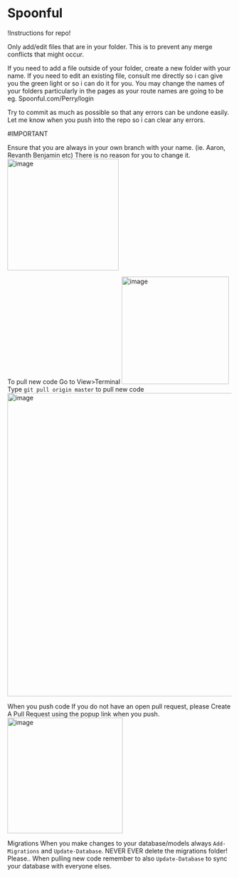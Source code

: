 # Spoonful

!Instructions for repo!

Only add/edit files that are in your folder. This is to prevent any merge conflicts that might occur.

If you need to add a file outside of your folder, create a new folder with your name.
If you need to edit an existing file, consult me directly so i can give you the green light or so i can do it for you.
You may change the names of your folders particularly in the pages as your route names are going to be eg. Spoonful.com/Perry/login

Try to commit as much as possible so that any errors can be undone easily.
Let me know when you push into the repo so i can clear any errors.


#IMPORTANT

Ensure that you are always in your own branch with your name. (ie. Aaron, Revanth Benjamin etc) There is no reason for you to change it.
<img width="250" alt="image" src="https://user-images.githubusercontent.com/98642858/218008932-2b93d402-91c5-4759-ac8e-3d8d7e194eeb.png">

To pull new code
Go to View>Terminal
<img width="241" alt="image" src="https://user-images.githubusercontent.com/98642858/218009317-fc0da59a-0487-42f0-9d75-80884ab8e2ba.png">
Type `git pull origin master` to pull new code
<img width="680" alt="image" src="https://user-images.githubusercontent.com/98642858/218009405-5a1170a6-9f6c-4f84-9657-e68eac5adeae.png">

When you push code
If you do not have an open pull request, please Create A Pull Request using the popup link when you push.
<img width="259" alt="image" src="https://user-images.githubusercontent.com/98642858/218010010-e1298a7b-3e27-45a2-82e4-dbc251ccb4ac.png">


Migrations
When you make changes to your database/models always `Add-Migrations` and `Update-Database`.
NEVER EVER delete the migrations folder! Please..
When pulling new code remember to also `Update-Database` to sync your database with everyone elses.

